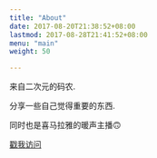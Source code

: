 ```yaml
---
title: "About"
date: 2017-08-20T21:38:52+08:00
lastmod: 2017-08-28T21:41:52+08:00
menu: "main"
weight: 50

---
```


来自二次元的码农.

分享一些自己觉得重要的东西.

同时也是喜马拉雅的暖声主播🙃

[戳我访问](https://www.ximalaya.com/qinggan/19802532/)
